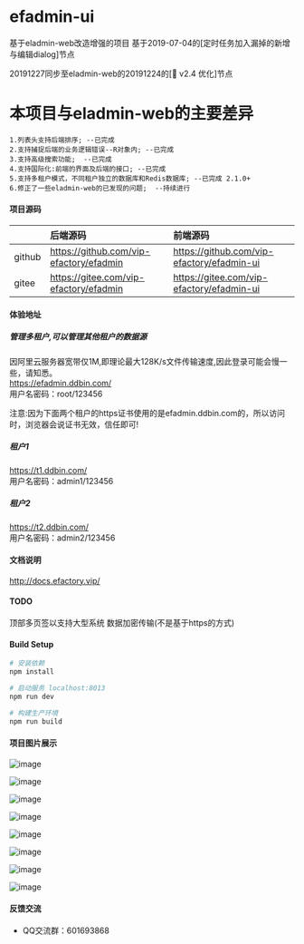 # efadmin-ui
基于eladmin-web改造增强的项目
基于2019-07-04的[定时任务加入漏掉的新增与编辑dialog]节点

20191227同步至eladmin-web的20191224的[:bookmark: v2.4 优化]节点

# 本项目与eladmin-web的主要差异
```
1.列表头支持后端排序; --已完成
2.支持捕捉后端的业务逻辑错误--R对象内; --已完成
3.支持高级搜索功能;  --已完成
4.支持国际化:前端的界面及后端的接口; --已完成
5.支持多租户模式，不同租户独立的数据库和Redis数据库; --已完成 2.1.0+
6.修正了一些eladmin-web的已发现的问题;  --持续进行
```

#### 项目源码

|        | 后端源码                                 | 前端源码                                    |
|:-------|:----------------------------------------|:-------------------------------------------|
| github | https://github.com/vip-efactory/efadmin | https://github.com/vip-efactory/efadmin-ui |
| gitee  | https://gitee.com/vip-efactory/efadmin  | https://gitee.com/vip-efactory/efadmin-ui  |

#### 体验地址
##### 管理多租户,可以管理其他租户的数据源  
因阿里云服务器宽带仅1M,即理论最大128K/s文件传输速度,因此登录可能会慢一些，请知悉。  
<https://efadmin.ddbin.com/>  
用户名密码：root/123456

注意:因为下面两个租户的https证书使用的是efadmin.ddbin.com的，所以访问时，浏览器会说证书无效，信任即可!
##### 租户1
<https://t1.ddbin.com/>  
用户名密码：admin1/123456
##### 租户2
<https://t2.ddbin.com/>  
用户名密码：admin2/123456

#### 文档说明
<http://docs.efactory.vip/>

#### TODO
顶部多页签以支持大型系统
数据加密传输(不是基于https的方式)

#### Build Setup
``` bash
# 安装依赖
npm install

# 启动服务 localhost:8013
npm run dev

# 构建生产环境
npm run build
```

#### 项目图片展示

![image](https://gitee.com/vip-efactory/efadmin-ui/raw/master/public/proj_imgs/zh_Login.png)

![image](https://gitee.com/vip-efactory/efadmin-ui/raw/master/public/proj_imgs/switch_lang_Login.png)

![image](https://gitee.com/vip-efactory/efadmin-ui/raw/master/public/proj_imgs/en_Login.png)

![image](https://gitee.com/vip-efactory/efadmin-ui/raw/master/public/proj_imgs/zh_main.png)

![image](https://gitee.com/vip-efactory/efadmin-ui/raw/master/public/proj_imgs/en_main.png)

![image](https://gitee.com/vip-efactory/efadmin-ui/raw/master/public/proj_imgs/en_employee.png)

![image](https://gitee.com/vip-efactory/efadmin-ui/raw/master/public/proj_imgs/i18n_zh_api.png)

![image](https://gitee.com/vip-efactory/efadmin-ui/raw/master/public/proj_imgs/i18n_en_api.png)


#### 反馈交流

- QQ交流群：601693868

